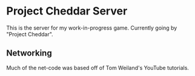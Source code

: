 # Project Cheddar Server
This is the server for my work-in-progress game. Currently going by "Project Cheddar".

## Networking

Much of the net-code was based off of Tom Weiland's YouTube tutorials.